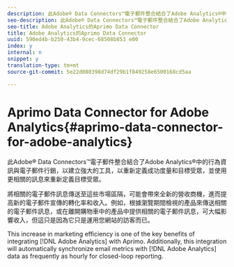 ```yaml
---
description: 此Adobe® Data Connectors™電子郵件整合結合了Adobe Analytics®中的行為資訊與電子郵件行銷，以建立強大的工具，以重新定義成功度量和目標受眾，並使用更相關的訊息來重新定義目標受眾。
seo-description: 此Adobe® Data Connectors™電子郵件整合結合了Adobe Analytics®中的行為資訊與電子郵件行銷，以建立強大的工具，以重新定義成功度量和目標受眾，並使用更相關的訊息來重新定義目標受眾。
seo-title: Adobe Analytics的Aprimo Data Connector
title: Adobe Analytics的Aprimo Data Connector
uuid: 590ed4b-b250-43b4-9cec-68508b853 e00
index: y
internal: n
snippet: y
translation-type: tm+mt
source-git-commit: 5e22d080398d74df29b1f849258e6500168cd5aa

---
```



# Aprimo Data Connector for Adobe Analytics{#aprimo-data-connector-for-adobe-analytics}

此Adobe® Data Connectors™電子郵件整合結合了Adobe Analytics®中的行為資訊與電子郵件行銷，以建立強大的工具，以重新定義成功度量和目標受眾，並使用更相關的訊息來重新定義目標受眾。

將相關的電子郵件訊息傳送至這些市場區隔，可能會帶來全新的營收商機，進而提高新的電子郵件宣傳的轉化率和收入。例如，根據瀏覽期間檢視的產品來傳送相關的電子郵件訊息，或在離開購物車中的產品中提供相關的電子郵件訊息，可大幅影響收入，但這只是因為它只是運用您網站的訪客而已。

This increase in marketing efficiency is one of the key benefits of integrating [!DNL Adobe Analytics] with Aprimo. Additionally, this integration will automatically synchronize email metrics with [!DNL Adobe Analytics] data as frequently as hourly for closed-loop reporting.
